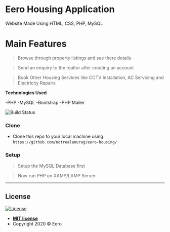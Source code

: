 # Eero Housing Application

Website Made Using HTML, CSS, PHP, MySQL

# Main Features

> Browse through property listings and see there details

> Send an enquiry to the realtor after creating an account

> Book Other Housing Services like CCTV Installation, AC Servicing and Electricity Repairs

**Technologies Used**

-PHP
-MySQL
-Bootstrap
-PHP Mailer

![Build Status](http://img.shields.io/travis/badges/badgerbadgerbadger.svg?style=flat-square)

### Clone

- Clone this repo to your local machine using `https://github.com/notrealanurag/eero-housing/`

### Setup

> Setup the MySQL Database first

> Now run PHP on XAMP/LAMP Server
---

## License

[![License](http://img.shields.io/:license-mit-blue.svg?style=flat-square)](http://badges.mit-license.org)

- **[MIT license](http://opensource.org/licenses/mit-license.php)**
- Copyright 2020 © Eero
